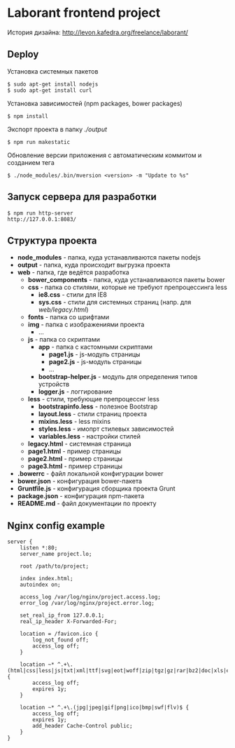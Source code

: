 Laborant frontend project
=========================

История дизайна: http://levon.kafedra.org/freelance/laborant/


Deploy
------

Установка системных пакетов

    $ sudo apt-get install nodejs
    $ sudo apt-get install curl

Установка зависимостей (npm packages, bower packages)

    $ npm install

Экспорт проекта в папку *./output*

    $ npm run makestatic

Обновление версии приложения с автоматическим коммитом и созданием тега

    $ ./node_modules/.bin/mversion <version> -m "Update to %s"


Запуск сервера для разработки
-----------------------------

    $ npm run http-server
    http://127.0.0.1:8083/


Структура проекта
-----------------

* __node_modules__ - папка, куда устанавливаются пакеты nodejs
* __output__ - папка, куда происходит выгрузка проекта
* __web__ - папка, где ведётся разработка
    * __bower_components__ - папка, куда устанавливаются пакеты bower
    * __css__ - папка со стилями, которые не требуют препроцессинга less
        * __ie8.css__ - стили для IE8
        * __sys.css__ - стили для системных страниц (напр. для *web/legacy.html*)
    * __fonts__ - папка со шрифтами
    * __img__ - папка с изображениями проекта
        * ...
    * __js__ - папка со скриптами
        * __app__ - папка с кастомными скриптами
            * __page1.js__ - js-модуль страницы
            * __page2.js__ - js-модуль страницы
            * ...
        * __bootstrap-helper.js__ - модуль для определения типов устройств
        * __logger.js__ - логгирование
    * __less__ - стили, требующие препроцесснг less
        * __bootstrapinfo.less__ - полезное Bootstrap
        * __layout.less__ - стили страниц проекта
        * __mixins.less__ - less mixins
        * __styles.less__ - имопрт стилевых зависимостей
        * __variables.less__ - настройки стилей
    * __legacy.html__ - системная страница
    * __page1.html__ - пример страницы
    * __page2.html__ - пример страницы
    * __page3.html__ - пример страницы
* __.bowerrc__ - файл локальной конфигурации bower
* __bower.json__ - конфигурация bower-пакета
* __Gruntfile.js__ - конфигурация сборщика проекта Grunt
* __package.json__ - конфигурация npm-пакета
* __README.md__ - файл документации по проекту


Nginx config example
--------------------

    server {
        listen *:80;
        server_name project.lo;

        root /path/to/project;

        index index.html;
        autoindex on;

        access_log /var/log/nginx/project.access.log;
        error_log /var/log/nginx/project.error.log;

        set_real_ip_from 127.0.0.1;
        real_ip_header X-Forwarded-For;

        location = /favicon.ico {
            log_not_found off;
            access_log off;
        }

        location ~* ^.+\.(html|css|less|js|txt|xml|ttf|svg|eot|woff|zip|tgz|gz|rar|bz2|doc|xls|exe|pdf|ppt|tar|wav|mp3|ogg|rtf)$ {
            access_log off;
            expires 1y;
        }

        location ~* ^.+\.(jpg|jpeg|gif|png|ico|bmp|swf|flv)$ {
            access_log off;
            expires 1y;
            add_header Cache-Control public;
        }
    }
